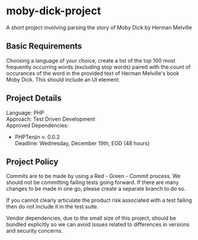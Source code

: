 # moby-dick-project
A short project involving parsing the story of Moby Dick by Herman Melville

## Basic Requirements
Choosing a language of your choice, create a list of the top 100 most frequently occurring words (excluding stop words) paired with the count of occurances of the word in the provided text of Herman Melville's book Moby Dick. This should include an UI element.

## Project Details
Language: PHP  
Approach: Test Driven Development  
Approved Dependencies:  
- PHPTenjin v. 0.0.2  
Deadline: Wednesday, December 19th, EOD (48 hours)  

## Project Policy
Commits are to be made by using a Red - Green - Commit process. We should not be committing failing tests going forward. If there are many changes to be made in one go, please create a separate branch to do so.

If you cannot clearly articulate the product risk associated with a test failing then do not include it in the test suite.

Vendor dependencies, due to the small size of this project, should be bundled explicitly so we can avoid issues related to differences in versions and security concerns.